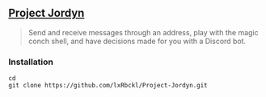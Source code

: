 ## [Project Jordyn](http://lxrbckl.com/Project-Jordyn)
> Send and receive messages through an address, play with the magic conch shell, and have decisions made for you with a Discord bot.

### Installation
```
cd
git clone https://github.com/lxRbckl/Project-Jordyn.git
```
